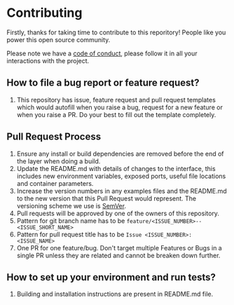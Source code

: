 # Contributing

Firstly, thanks for taking time to contribute to this reporitory! People like you power this open source community.

Please note we have a [code of conduct](CODE_OF_CONDUCT.md), please follow it in all your interactions with the project.

## How to file a bug report or feature request?

1. This repository has issue, feature request and pull request templates which would autofill when you raise a bug, request for a new feature or when you raise a PR. Do your best to fill out the template completely.

## Pull Request Process

1. Ensure any install or build dependencies are removed before the end of the layer when doing a
   build.
2. Update the README.md with details of changes to the interface, this includes new environment
   variables, exposed ports, useful file locations and container parameters.
3. Increase the version numbers in any examples files and the README.md to the new version that this
   Pull Request would represent. The versioning scheme we use is [SemVer](http://semver.org/).
4. Pull requests will be approved by one of the owners of this repository.
5. Pattern for git branch name has to be `feature/<ISSUE_NUMBER>--<ISSUE_SHORT_NAME>`
6. Pattern for pull request title has to be `Issue <ISSUE_NUMBER>: <ISSUE_NAME>`
7. One PR for one feature/bug. Don't target multiple Features or Bugs in a single PR unless they are related and cannot be breaken down further.

## How to set up your environment and run tests?

1. Building and installation instructions are present in README.md file.
